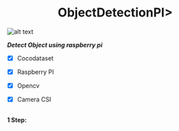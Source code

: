 <h1 align="center">ObjectDetectionPI></img></h1>

![alt text](assets/)



***Detect Object using raspberry pi***

- [X] Cocodataset
- [X] Raspberry PI
- [X] Opencv
- [X] Camera CSI


##

**1 Step:**
